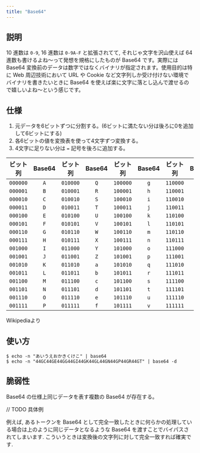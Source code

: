 ```yaml
---
title: "Base64"
---
```


## 説明
10 進数は `0-9`, 16 進数は `0-9A-F` と拡張されてて, それじゃ文字を沢山使えば 64 進数も書けるよね～って発想を規格にしたものが Base64 です。実際には Base64 変換前のデータは数字ではなくバイナリが指定されます。使用目的は特に Web 周辺技術において URL や Cookie など文字列しか受け付けない環境でバイナリを書きたいときに Base64 を使えば楽に文字に落とし込んで渡せるので嬉しいよね～という感じです。

## 仕様

1.  元データを6ビットずつに分割する。(6ビットに満たない分は後ろに0を追加して6ビットにする)
2.  各6ビットの値を変換表を使って4文字ずつ変換する。
3.  4文字に足りない分は `=` 記号を後ろに追加する。

| ビット列 | Base64 | ビット列 | Base64 | ビット列 | Base64 | ビット列 | Base64 |
| -------- |:------:| -------- |:------:| -------- |:------:| -------- |:------:|
| `000000` |  `A`   | `010000` |  `Q`   | `100000` |  `g`   | `110000` |  `w`   |
| `000001` |  `B`   | `010001` |  `R`   | `100001` |  `h`   | `110001` |  `x`   |
| `000010` |  `C`   | `010010` |  `S`   | `100010` |  `i`   | `110010` |  `y`   |
| `000011` |  `D`   | `010011` |  `T`   | `100011` |  `j`   | `110011` |  `z`   |
| `000100` |  `E`   | `010100` |  `U`   | `100100` |  `k`   | `110100` |  `0`   |
| `000101` |  `F`   | `010101` |  `V`   | `100101` |  `l`   | `110101` |  `1`   |
| `000110` |  `G`   | `010110` |  `W`   | `100110` |  `m`   | `110110` |  `2`   |
| `000111` |  `H`   | `010111` |  `X`   | `100111` |  `n`   | `110111` |  `3`   |
| `001000` |  `I`   | `011000` |  `Y`   | `101000` |  `o`   | `111000` |  `4`   |
| `001001` |  `J`   | `011001` |  `Z`   | `101001` |  `p`   | `111001` |  `5`   |
| `001010` |  `K`   | `011010` |  `a`   | `101010` |  `q`   | `111010` |  `6`   |
| `001011` |  `L`   | `011011` |  `b`   | `101011` |  `r`   | `111011` |  `7`   |
| `001100` |  `M`   | `011100` |  `c`   | `101100` |  `s`   | `111100` |  `8`   |
| `001101` |  `N`   | `011101` |  `d`   | `101101` |  `t`   | `111101` |  `9`   |
| `001110` |  `O`   | `011110` |  `e`   | `101110` |  `u`   | `111110` |  `+`   |
| `001111` |  `P`   | `011111` |  `f`   | `101111` |  `v`   | `111111` |  `/`   |

Wikipediaより

## 使い方

```shell
$ echo -n "あいうえおかきくけこ" | base64
$ echo -n "44GC44GE44GG44GI44GK44GL44GN44GP44GR44GT" | base64 -d
```

## 脆弱性
Base64 の仕様上同じデータを表す複数の Base64 が存在する。

// TODO 具体例

例えば, あるトークンを Base64 として完全一致したときに何らかの処理している場合は上のように同じデータとなるような Base64 を渡すことでバイパスされてしまいます. こういうときは変換後の文字列に対して完全一致すれば確実です.
